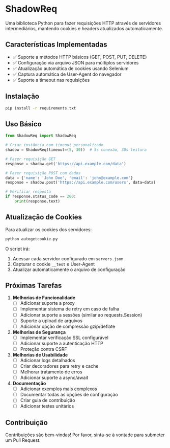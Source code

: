 # ShadowReq

Uma biblioteca Python para fazer requisições HTTP através de servidores intermediários, mantendo cookies e headers atualizados automaticamente.

## Características Implementadas

- ✅ Suporte a métodos HTTP básicos (GET, POST, PUT, DELETE)
- ✅ Configuração via arquivo JSON para múltiplos servidores
- ✅ Atualização automática de cookies usando Selenium
- ✅ Captura automática de User-Agent do navegador
- ✅ Suporte a timeout nas requisições

## Instalação

```bash
pip install -r requirements.txt
```

## Uso Básico

```python
from ShadowReq import ShadowReq

# Criar instância com timeout personalizado
shadow = ShadowReq(timeout=(5, 30))  # 5s conexão, 30s leitura

# Fazer requisição GET
response = shadow.get('https://api.example.com/data')

# Fazer requisição POST com dados
data = {'name': 'John Doe', 'email': 'john@example.com'}
response = shadow.post('https://api.example.com/users', data=data)

# Verificar resposta
if response.status_code == 200:
    print(response.text)
```

## Atualização de Cookies

Para atualizar os cookies dos servidores:

```python
python autogetcookie.py
```

O script irá:
1. Acessar cada servidor configurado em `servers.json`
2. Capturar o cookie `__test` e User-Agent
3. Atualizar automaticamente o arquivo de configuração

## Próximas Tarefas

1. **Melhorias de Funcionalidade**
   - [ ] Adicionar suporte a proxy
   - [ ] Implementar sistema de retry em caso de falha
   - [ ] Adicionar suporte a sessões (similar ao requests.Session)
   - [ ] Suporte a upload de arquivos
   - [ ] Adicionar opção de compressão gzip/deflate

2. **Melhorias de Segurança**
   - [ ] Implementar verificação SSL configurável
   - [ ] Adicionar suporte a autenticação HTTP
   - [ ] Proteção contra CSRF

3. **Melhorias de Usabilidade**
   - [ ] Adicionar logs detalhados
   - [ ] Criar decoradores para retry e cache
   - [ ] Melhorar tratamento de erros
   - [ ] Adicionar suporte a async/await

4. **Documentação**
   - [ ] Adicionar exemplos mais complexos
   - [ ] Documentar todas as opções de configuração
   - [ ] Criar guia de contribuição
   - [ ] Adicionar testes unitários

## Contribuição

Contribuições são bem-vindas! Por favor, sinta-se à vontade para submeter um Pull Request.
